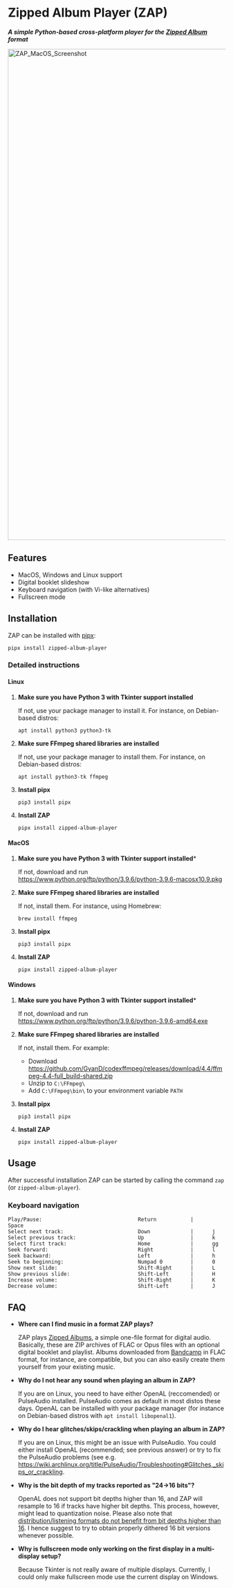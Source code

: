 # Zipped Album Player (ZAP)

***A simple Python-based cross-platform player for the [Zipped Album](https://github.com/zipped-album/zlbm) format***

<img width="1136" alt="ZAP_MacOS_Screenshot" src="https://user-images.githubusercontent.com/2971539/125360695-8c9cee00-e36c-11eb-86dc-e80de0b0cf35.png">

## Features

* MacOS, Windows and Linux support
* Digital booklet slideshow
* Keyboard navigation (with Vi-like alternatives)
* Fullscreen mode


## Installation

ZAP can be installed with [pipx](https://pypa.github.io/pipx/):
```
pipx install zipped-album-player
```

### Detailed instructions

#### Linux

1. **Make sure you have Python 3 with Tkinter support installed**

   If not, use your package manager to install it.
   For instance, on Debian-based distros:
   ```
   apt install python3 python3-tk
   ```
   
3. **Make sure FFmpeg shared libraries are installed**
   
   If not, use your package manager to install them.
   For instance, on Debian-based distros:
   ```
   apt install python3-tk ffmpeg
   ```
   
2. **Install pipx**
   
   ```
   pip3 install pipx
   ```
   
3. **Install ZAP**

   ```
   pipx install zipped-album-player
   ```
   
#### MacOS

1. **Make sure you have Python 3 with Tkinter support installed***
   
   If not, download and run https://www.python.org/ftp/python/3.9.6/python-3.9.6-macosx10.9.pkg
   
2. **Make sure FFmpeg shared libraries are installed**
   
   If not, install them.
   For instance, using Homebrew:
   ```
   brew install ffmpeg
   ```
   
3. **Install pipx**
   
   ```
   pip3 install pipx
   ```
   
4. **Install ZAP**

   ```
   pipx install zipped-album-player
   ```

#### Windows

1. **Make sure you have Python 3 with Tkinter support installed***
   
   If not, download and run https://www.python.org/ftp/python/3.9.6/python-3.9.6-amd64.exe
   
2. **Make sure FFmpeg shared libraries are installed**
   
   If not, install them.
   For example:
    * Download https://github.com/GyanD/codexffmpeg/releases/download/4.4/ffmpeg-4.4-full_build-shared.zip
    * Unzip to `C:\FFmpeg\`
    * Add `C:\FFmpeg\bin\` to your environment variable `PATH`
   
3. **Install pipx**
   
   ```
   pip3 install pipx
   ```
   
4. **Install ZAP**

   ```
   pipx install zipped-album-player
   ```

## Usage

After successful installation ZAP can be started by calling the command `zap` (or `zipped-album-player`).

### Keyboard navigation

```
Play/Pause:                               Return           |      Space
Select next track:                        Down             |      j    
Select previous track:                    Up               |      k    
Select first track:                       Home             |      gg   
Seek forward:                             Right            |      l    
Seek backward:                            Left             |      h    
Seek to beginning:                        Numpad 0         |      0    
Show next slide:                          Shift-Right      |      L    
Show previous slide:                      Shift-Left       |      H    
Increase volume:                          Shift-Right      |      K    
Decrease volume:                          Shift-Left       |      J    
```

## FAQ

* **Where can I find music in a format ZAP plays?**

   ZAP plays [Zipped Albums](https://github.com/zipped-album/zlbm), a simple one-file format for digital audio. Basically, these are ZIP archives of FLAC or Opus files with an optional digital booklet and playlist. Albums downloaded from [Bandcamp](https://bandcamp.com) in FLAC format, for instance, are compatible, but you can also easily create them yourself from your existing music.
      
* **Why do I not hear any sound when playing an album in ZAP?**

  If you are on Linux, you need to have either OpenAL (reccomended) or PulseAudio installed. PulseAudio comes as default in most distos these days. OpenAL can be installed with your package manager (for instance on Debian-based distros with `apt install libopenal1`).
  
* **Why do I hear glitches/skips/crackling when playing an album in ZAP?**

  If you are on Linux, this might be an issue with PulseAudio. You could either install OpenAL (recommended; see previous answer) or try to fix the PulseAudio problems (see e.g. https://wiki.archlinux.org/title/PulseAudio/Troubleshooting#Glitches,_skips_or_crackling.
  
* **Why is the bit depth of my tracks reported as "24→16 bits"?**

  OpenAL does not support bit depths higher than 16, and ZAP will resample to 16 if tracks have higher bit depths. This process, however, might lead to quantization noise. Please also note that [distribution/listening formats do not benefit from bit depths higher than 16](https://web.archive.org/web/20190103133529/http://people.xiph.org/~xiphmont/demo/neil-young.html). I hence suggest to try to obtain properly dithered 16 bit versions whenever possible.

* **Why is fullscreen mode only working on the first display in a multi-display setup?**

  Because Tkinter is not really aware of multiple displays. Currently, I could only make fullscreen mode use the current display on Windows.
  

